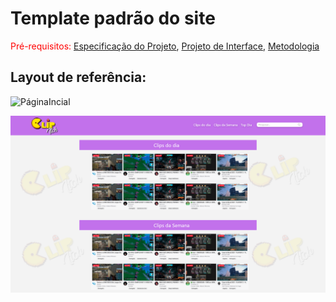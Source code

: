 # Template padrão do site

<span style="color:red">Pré-requisitos: <a href="2-Especificação do Projeto.md"> Especificação do Projeto</a></span>, <a href="3-Projeto de Interface.md"> Projeto de Interface</a>, <a href="4-Metodologia.md"> Metodologia</a>

## Layout de referência:

![PáginaIncial](CarouselClipItch.png)

![PáginaIncial](img/GridClipItch.png)
